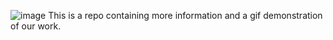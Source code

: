 ![image](https://user-images.githubusercontent.com/119284988/213861369-86bb3f5d-13d5-415e-bae5-42971450054b.png)
This is a repo containing more information and a gif demonstration of our work.
